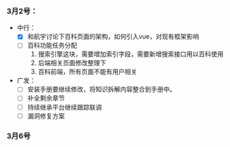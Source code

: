 ### 3月2号：
- 中行：
    - [x] 和航宇讨论下百科页面的架构，如何引入vue，对现有框架影响
    - [ ] 百科功能任务分配
      1. 搜索引擎这块，需要增加索引字段，需要新增搜索接口用以百科使用
      2. 后端相关页面修改整理下
      3. 百科前端，所有页面不能有用户相关



- 广发：
    - [ ] 安装手册要继续修改，将知识拆解内容整合到手册中。
    - [ ] 补全剩余章节
    - [ ] 持续继承平台继续跟踪联调
    - [ ] 漏洞修复方案

### 3月6号
